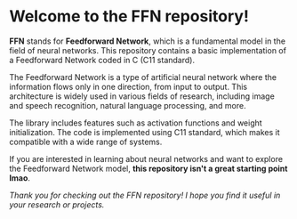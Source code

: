 <h1>Welcome to the FFN repository!</h1>

**FFN** stands for **Feedforward Network**, which is a fundamental model in the field of neural networks. This repository contains a basic implementation of a Feedforward Network coded in C (C11 standard). 

The Feedforward Network is a type of artificial neural network where the information flows only in one direction, from input to output. This architecture is widely used in various fields of research, including image and speech recognition, natural language processing, and more.

The library includes features such as activation functions and weight initialization. The code is implemented using C11 standard, which makes it compatible with a wide range of systems.

If you are interested in learning about neural networks and want to explore the Feedforward Network model, **this repository isn't a great starting point lmao**.

<em>Thank you for checking out the FFN repository! I hope you find it useful in your research or projects.</em>
